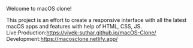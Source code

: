 Welcome to macOS clone!

This project is an effort to create a responsive interface with all the latest macOS apps and features with help of HTML, CSS, JS.<br>
Live:Production:https://vivek-suthar.github.io/macOS-Clone/<br>
     Development:https://macosclone.netlify.app/ 
